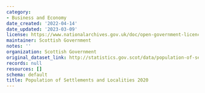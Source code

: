 ```yaml
---
category:
- Business and Economy
date_created: '2022-04-14'
date_updated: '2023-03-09'
license: https://www.nationalarchives.gov.uk/doc/open-government-licence/version/3/
maintainer: Scottish Government
notes: ''
organization: Scottish Government
original_dataset_link: http://statistics.gov.scot/data/population-of-settlements-and-localities-2020
records: null
resources: []
schema: default
title: Population of Settlements and Localities 2020
---
```

